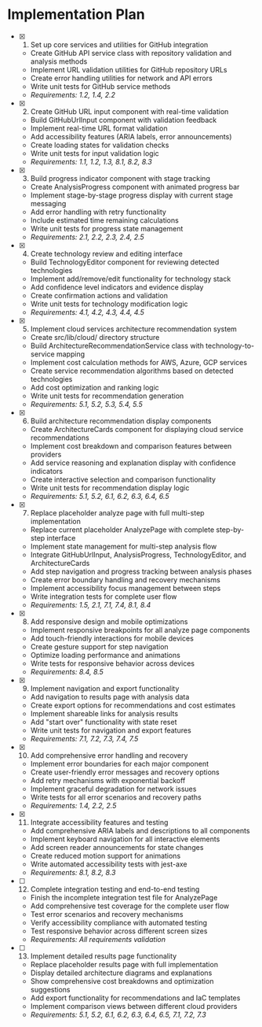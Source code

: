 # Implementation Plan

- [x] 1. Set up core services and utilities for GitHub integration






  - Create GitHub API service class with repository validation and analysis methods
  - Implement URL validation utilities for GitHub repository URLs
  - Create error handling utilities for network and API errors
  - Write unit tests for GitHub service methods
  - _Requirements: 1.2, 1.4, 2.2_

- [x] 2. Create GitHub URL input component with real-time validation





  - Build GitHubUrlInput component with validation feedback
  - Implement real-time URL format validation
  - Add accessibility features (ARIA labels, error announcements)
  - Create loading states for validation checks
  - Write unit tests for input validation logic
  - _Requirements: 1.1, 1.2, 1.3, 8.1, 8.2, 8.3_

- [x] 3. Build progress indicator component with stage tracking







  - Create AnalysisProgress component with animated progress bar
  - Implement stage-by-stage progress display with current stage messaging
  - Add error handling with retry functionality
  - Include estimated time remaining calculations
  - Write unit tests for progress state management
  - _Requirements: 2.1, 2.2, 2.3, 2.4, 2.5_

- [x] 4. Create technology review and editing interface





  - Build TechnologyEditor component for reviewing detected technologies
  - Implement add/remove/edit functionality for technology stack
  - Add confidence level indicators and evidence display
  - Create confirmation actions and validation
  - Write unit tests for technology modification logic
  - _Requirements: 4.1, 4.2, 4.3, 4.4, 4.5_

- [x] 5. Implement cloud services architecture recommendation system





  - Create src/lib/cloud/ directory structure
  - Build ArchitectureRecommendationService class with technology-to-service mapping
  - Implement cost calculation methods for AWS, Azure, GCP services
  - Create service recommendation algorithms based on detected technologies
  - Add cost optimization and ranking logic
  - Write unit tests for recommendation generation
  - _Requirements: 5.1, 5.2, 5.3, 5.4, 5.5_

- [x] 6. Build architecture recommendation display components





  - Create ArchitectureCards component for displaying cloud service recommendations
  - Implement cost breakdown and comparison features between providers
  - Add service reasoning and explanation display with confidence indicators
  - Create interactive selection and comparison functionality
  - Write unit tests for recommendation display logic
  - _Requirements: 5.1, 5.2, 6.1, 6.2, 6.3, 6.4, 6.5_

- [x] 7. Replace placeholder analyze page with full multi-step implementation





  - Replace current placeholder AnalyzePage with complete step-by-step interface
  - Implement state management for multi-step analysis flow
  - Integrate GitHubUrlInput, AnalysisProgress, TechnologyEditor, and ArchitectureCards
  - Add step navigation and progress tracking between analysis phases
  - Create error boundary handling and recovery mechanisms
  - Implement accessibility focus management between steps
  - Write integration tests for complete user flow
  - _Requirements: 1.5, 2.1, 7.1, 7.4, 8.1, 8.4_

- [x] 8. Add responsive design and mobile optimizations
  - Implement responsive breakpoints for all analyze page components
  - Add touch-friendly interactions for mobile devices
  - Create gesture support for step navigation
  - Optimize loading performance and animations
  - Write tests for responsive behavior across devices
  - _Requirements: 8.4, 8.5_

- [x] 9. Implement navigation and export functionality
  - Add navigation to results page with analysis data
  - Create export options for recommendations and cost estimates
  - Implement shareable links for analysis results
  - Add "start over" functionality with state reset
  - Write unit tests for navigation and export features
  - _Requirements: 7.1, 7.2, 7.3, 7.4, 7.5_

- [x] 10. Add comprehensive error handling and recovery
  - Implement error boundaries for each major component
  - Create user-friendly error messages and recovery options
  - Add retry mechanisms with exponential backoff
  - Implement graceful degradation for network issues
  - Write tests for all error scenarios and recovery paths
  - _Requirements: 1.4, 2.2, 2.5_

- [x] 11. Integrate accessibility features and testing
  - Add comprehensive ARIA labels and descriptions to all components
  - Implement keyboard navigation for all interactive elements
  - Add screen reader announcements for state changes
  - Create reduced motion support for animations
  - Write automated accessibility tests with jest-axe
  - _Requirements: 8.1, 8.2, 8.3_

- [ ] 12. Complete integration testing and end-to-end testing
  - Finish the incomplete integration test file for AnalyzePage
  - Add comprehensive test coverage for the complete user flow
  - Test error scenarios and recovery mechanisms
  - Verify accessibility compliance with automated testing
  - Test responsive behavior across different screen sizes
  - _Requirements: All requirements validation_

- [ ] 13. Implement detailed results page functionality
  - Replace placeholder results page with full implementation
  - Display detailed architecture diagrams and explanations
  - Show comprehensive cost breakdowns and optimization suggestions
  - Add export functionality for recommendations and IaC templates
  - Implement comparison views between different cloud providers
  - _Requirements: 5.1, 5.2, 6.1, 6.2, 6.3, 6.4, 6.5, 7.1, 7.2, 7.3_
